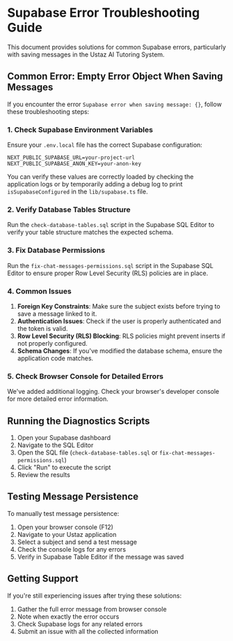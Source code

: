 # Supabase Error Troubleshooting Guide

This document provides solutions for common Supabase errors, particularly with saving messages in the Ustaz AI Tutoring System.

## Common Error: Empty Error Object When Saving Messages

If you encounter the error `Supabase error when saving message: {}`, follow these troubleshooting steps:

### 1. Check Supabase Environment Variables

Ensure your `.env.local` file has the correct Supabase configuration:

```
NEXT_PUBLIC_SUPABASE_URL=your-project-url
NEXT_PUBLIC_SUPABASE_ANON_KEY=your-anon-key
```

You can verify these values are correctly loaded by checking the application logs or by temporarily adding a debug log to print `isSupabaseConfigured` in the `lib/supabase.ts` file.

### 2. Verify Database Tables Structure

Run the `check-database-tables.sql` script in the Supabase SQL Editor to verify your table structure matches the expected schema.

### 3. Fix Database Permissions

Run the `fix-chat-messages-permissions.sql` script in the Supabase SQL Editor to ensure proper Row Level Security (RLS) policies are in place.

### 4. Common Issues

1. **Foreign Key Constraints**: Make sure the subject exists before trying to save a message linked to it.
2. **Authentication Issues**: Check if the user is properly authenticated and the token is valid.
3. **Row Level Security (RLS) Blocking**: RLS policies might prevent inserts if not properly configured.
4. **Schema Changes**: If you've modified the database schema, ensure the application code matches.

### 5. Check Browser Console for Detailed Errors

We've added additional logging. Check your browser's developer console for more detailed error information.

## Running the Diagnostics Scripts

1. Open your Supabase dashboard
2. Navigate to the SQL Editor
3. Open the SQL file (`check-database-tables.sql` or `fix-chat-messages-permissions.sql`)
4. Click "Run" to execute the script
5. Review the results

## Testing Message Persistence

To manually test message persistence:

1. Open your browser console (F12)
2. Navigate to your Ustaz application
3. Select a subject and send a test message
4. Check the console logs for any errors
5. Verify in Supabase Table Editor if the message was saved

## Getting Support

If you're still experiencing issues after trying these solutions:

1. Gather the full error message from browser console
2. Note when exactly the error occurs
3. Check Supabase logs for any related errors
4. Submit an issue with all the collected information 